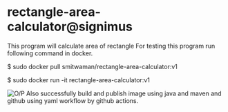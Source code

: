 # rectangle-area-calculator@signimus
This program will calculate area of rectangle
For testing this program run following command in docker.

$ sudo docker pull smitwaman/rectangle-area-calculator:v1

$ sudo docker run -it rectangle-area-calculator:v1

![O/P](https://github.com/smitwaman/rectangle-area-calculator/blob/main/image/Screenshot%202024-03-01%20172410.png)
Also successfully build and publish image using java and maven and github using yaml workflow by github actions.


